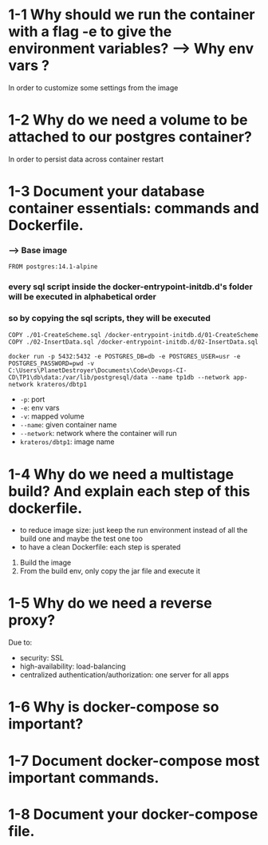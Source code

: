 # 1-1 Why should we run the container with a flag -e to give the environment variables? --> Why env vars ?

In order to customize some settings from the image

# 1-2 Why do we need a volume to be attached to our postgres container?

In order to persist data across container restart

# 1-3 Document your database container essentials: commands and Dockerfile.

### --> Base image

`FROM postgres:14.1-alpine`

### every sql script inside the docker-entrypoint-initdb.d's folder will be executed in alphabetical order

### so by copying the sql scripts, they will be executed

```sh
COPY ./01-CreateScheme.sql /docker-entrypoint-initdb.d/01-CreateScheme.sql
COPY ./02-InsertData.sql /docker-entrypoint-initdb.d/02-InsertData.sql
```

`docker run -p 5432:5432 -e POSTGRES_DB=db -e POSTGRES_USER=usr -e POSTGRES_PASSWORD=pwd -v C:\Users\PlanetDestroyer\Documents\Code\Devops-CI-CD\TP1\db\data:/var/lib/postgresql/data --name tp1db --network app-network krateros/dbtp1`

- `-p`: port
- `-e`: env vars
- `-v`: mapped volume
- `--name`: given container name
- `--network`: network where the container will run
- `krateros/dbtp1`: image name

# 1-4 Why do we need a multistage build? And explain each step of this dockerfile.

- to reduce image size: just keep the run environment instead of all the build one and maybe the test one too
- to have a clean Dockerfile: each step is sperated

1. Build the image
2. From the build env, only copy the jar file and execute it

# 1-5 Why do we need a reverse proxy?

Due to:

- security: SSL
- high-availability: load-balancing
- centralized authentication/authorization: one server for all apps

# 1-6 Why is docker-compose so important?



# 1-7 Document docker-compose most important commands.

# 1-8 Document your docker-compose file.
